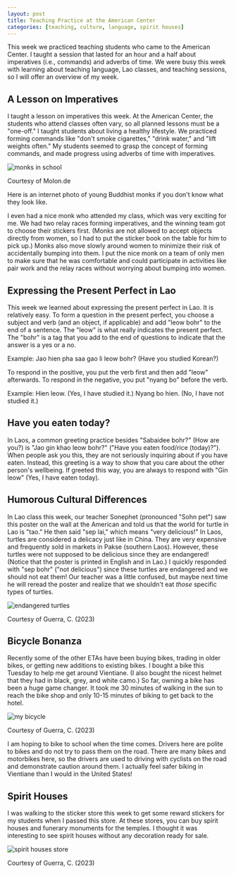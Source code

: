 ```yaml
---
layout: post
title: Teaching Practice at the American Center
categories: [teaching, culture, language, spirit houses]
---
```


This week we practiced teaching students who came to the American Center. I taught a session that lasted for an hour and a half about imperatives (i.e., commands) and adverbs of time. We were busy this week with learning about teaching language, Lao classes, and teaching sessions, so I will offer an overview of my week. 

## A Lesson on Imperatives

I taught a lesson on imperatives this week. At the American Center, the students who attend classes often vary, so all planned lessons must be a "one-off." I taught students about living a healthy lifestyle. We practiced forming commands like "don't smoke cigarettes," "drink water," and "lift weights often." My students seemed to grasp the concept of forming commands, and made progress using adverbs of time with imperatives. 

![monks in school](https://external-content.duckduckgo.com/iu/?u=https%3A%2F%2Fwww.molon.de%2Fgalleries%2FLaos%2FLuangPrabang%2FMonks%2Fimages01%2F08%2520Buddhist%2520monks%2520during%2520class.jpg&f=1&nofb=1&ipt=696547a1f15fdb55607ab197e22a60f563a55b7242fdf14e0aa3121a2c489523&ipo=images)

Courtesy of Molon.de

Here is an internet photo of young Buddhist monks if you don't know what they look like.

I even had a nice monk who attended my class, which was very exciting for me. We had two relay races forming imperatives, and the winning team got to choose their stickers first. (Monks are not allowed to accept objects directly from women, so I had to put the sticker book on the table for him to pick up.) Monks also move slowly around women to minimize their risk of accidentally bumping into them. I put the nice monk on a team of only men to make sure that he was comfortable and could participate in activities like pair work and the relay races without worrying about bumping into women.
 
## Expressing the Present Perfect in Lao

This week we learned about expressing the present perfect in Lao. It is relatively easy. To form a question in the present perfect, you choose a subject and verb (and an object, if applicable) and add "leow bohr" to the end of a sentence. The "leow" is what really indicates the present perfect. The "bohr" is a tag that you add to the end of questions to indicate that the answer is a yes or a no. 

Example: Jao hien pha saa gao li leow bohr? (Have you studied Korean?)

To respond in the positive, you put the verb first and then add "leow" afterwards. To respond in the negative, you put "nyang bo" before the verb.

Example: Hien leow. (Yes, I have studied it.)
Nyang bo hien. (No, I have not studied it.)

## Have you eaten today?

In Laos, a common greeting practice besides "Sabaidee bohr?" (How are you?) is "Jao gin khao leow bohr?" ("Have you eaten food/rice (today)?"). When people ask you this, they are not seriously inquiring about if you have eaten. Instead, this greeting is a way to show that you care about the other person's wellbeing. If greeted this way, you are always to respond with "Gin leow" (Yes, I have eaten today).

## Humorous Cultural Differences

In Lao class this week, our teacher Sonephet (pronounced "Sohn pet") saw this poster on the wall at the American and told us that the world for turtle in Lao is "tao." He then said "sep lai," which means "very delicious!" In Laos, turtles are considered a delicacy just like in China. They are very expensive and frequently sold in markets in Pakse (southern Laos). However, these turtles were not supposed to be delicious since they are endangered! (Notice that the poster is printed in English and in Lao.) I quickly responded with "sep bohr" ("not delicious") since these turtles are endangered and we should not eat them! Our teacher was a little confused, but maybe next time he will reread the poster and realize that we shouldn't eat *those* specific types of turtles.

![endangered turtles](https://lh3.googleusercontent.com/pw/AIL4fc_zL0s8Xd359QIjy6FGh5D6QKKPvAl-FnTmniik9xdNiU9T1Okesrjhkn-Y2QPN6UH_IfKAHcuNm8Coj4alifH3hnRL96b7mCbxuQTy101NG3q4X05_=w1000)

Courtesy of Guerra, C. (2023)

## Bicycle Bonanza

Recently some of the other ETAs have been buying bikes, trading in older bikes, or getting new additions to existing bikes. I bought a bike this Tuesday to help me get around Vientiane. (I also bought the nicest helmet that they had in black, grey, and white camo.) So far, owning a bike has been a huge game changer. It took me 30 minutes of walking in the sun to reach the bike shop and only 10-15 minutes of biking to get back to the hotel.

![my bicycle](https://lh3.googleusercontent.com/pw/AIL4fc_b8LmHy8nSI9XHdIb0VsSPZADsY7NdBLpMHfpNwVSNTnJaficj_F41WVYWlYjkIJQJO7IjXgom4fEg8KCB8LRcQ-5DYgM9HbOZpHmEYiJW2nxqkbgq=w1000)

Courtesy of Guerra, C. (2023)

I am hoping to bike to school when the time comes. Drivers here are polite to bikes and do not try to pass them on the road. There are many bikes and motorbikes here, so the drivers are used to driving with cyclists on the road and demonstrate caution around them. I actually feel safer biking in Vientiane than I would in the United States!

## Spirit Houses

I was walking to the sticker store this week to get some reward stickers for my students when I passed this store. At these stores, you can buy spirit houses and funerary monuments for the temples. I thought it was interesting to see spirit houses without any decoration ready for sale. 

![spirit houses store](https://lh3.googleusercontent.com/pw/AIL4fc8xbrqPq4tETS6XaWBaFcD_Zq7EqbcvZahFBzwUkXPDvALmZWQHLau8wRxlkg3ql0HyRf854JQ8vCf51lqvHEQRES7eJOEEE9TskcXB6f700pdIVOdF=w1000)

Courtesy of Guerra, C. (2023)

<!-- Hello and welcome. The only purpose of this post is to greet you when your site comes alive for the first time.  
This post will demonstrate some of the more common content & elements found in posts.  
Feel free to delete this post when you are ready to publish your first post.  

Lorem ipsum dolor sit amet, consectetur adipiscing elit. Fusce bibendum neque eget nunc mattis eu sollicitudin enim tincidunt. Vestibulum lacus tortor, ultricies id dignissim ac, bibendum in velit.

## Some great heading (h2)

Proin convallis mi ac felis pharetra aliquam. Curabitur dignissim accumsan rutrum. In arcu magna, aliquet vel pretium et, molestie et arcu.


Mauris lobortis nulla et felis ullamcorper bibendum. Phasellus et hendrerit mauris. Proin eget nibh a massa vestibulum pretium. Suspendisse eu nisl a ante aliquet bibendum quis a nunc. Praesent varius interdum vehicula. Aenean risus libero, placerat at vestibulum eget, ultricies eu enim. Praesent nulla tortor, malesuada adipiscing adipiscing sollicitudin, adipiscing eget est.

## Another great heading (h2)

Lorem ipsum dolor sit amet, consectetur adipiscing elit. Fusce bibendum neque eget nunc mattis eu sollicitudin enim tincidunt. Vestibulum lacus tortor, ultricies id dignissim ac, bibendum in velit.

### Some great subheading (h3)

Proin convallis mi ac felis pharetra aliquam. Curabitur dignissim accumsan rutrum. In arcu magna, aliquet vel pretium et, molestie et arcu. Mauris lobortis nulla et felis ullamcorper bibendum.

Phasellus et hendrerit mauris. Proin eget nibh a massa vestibulum pretium. Suspendisse eu nisl a ante aliquet bibendum quis a nunc.

### Some great subheading (h3)

Praesent varius interdum vehicula. Aenean risus libero, placerat at vestibulum eget, ultricies eu enim. Praesent nulla tortor, malesuada adipiscing adipiscing sollicitudin, adipiscing eget est.

> This quote will *change* your life. It will reveal the <i>secrets</i> of the universe, and all the wonders of humanity. Don't <em>misuse</em> it.

Lorem ipsum dolor sit amet, consectetur adipiscing elit. Fusce bibendum neque eget nunc mattis eu sollicitudin enim tincidunt.

### Some great subheading (h3)

Vestibulum lacus tortor, ultricies id dignissim ac, bibendum in velit. Proin convallis mi ac felis pharetra aliquam. Curabitur dignissim accumsan rutrum.

In arcu magna, aliquet vel pretium et, molestie et arcu. Mauris lobortis nulla et felis ullamcorper bibendum. Phasellus et hendrerit mauris.

#### You might want a sub-subheading (h4)

In arcu magna, aliquet vel pretium et, molestie et arcu. Mauris lobortis nulla et felis ullamcorper bibendum. Phasellus et hendrerit mauris.

In arcu magna, aliquet vel pretium et, molestie et arcu. Mauris lobortis nulla et felis ullamcorper bibendum. Phasellus et hendrerit mauris.

#### But it's probably overkill (h4)

In arcu magna, aliquet vel pretium et, molestie et arcu. Mauris lobortis nulla et felis ullamcorper bibendum. Phasellus et hendrerit mauris.

##### Could be a smaller sub-heading, `pacman` (h5)

In arcu magna, aliquet vel pretium et, molestie et arcu. Mauris lobortis nulla et felis ullamcorper bibendum. Phasellus et hendrerit mauris.

###### Small yet significant sub-heading  (h6)

In arcu magna, aliquet vel pretium et, molestie et arcu. Mauris lobortis nulla et felis ullamcorper bibendum. Phasellus et hendrerit mauris.

### Highlight the code please!!

{% highlight c %}
float Q_rsqrt( float number )
{
	long i;
	float x2, y;
	const float threehalfs = 1.5F;

	x2 = number * 0.5F;
	y  = number;
	i  = * ( long * ) &y;                       // evil floating point bit level hacking
	i  = 0x5f3759df - ( i >> 1 );               // what the fuck? 
	y  = * ( float * ) &i;
	y  = y * ( threehalfs - ( x2 * y * y ) );   // 1st iteration
//	y  = y * ( threehalfs - ( x2 * y * y ) );   // 2nd iteration, this can be removed

	return y;
}
{% endhighlight %}

### Oh hai, an unordered list!!

In arcu magna, aliquet vel pretium et, molestie et arcu. Mauris lobortis nulla et felis ullamcorper bibendum. Phasellus et hendrerit mauris.

- First item, yo
- Second item, dawg
- Third item, what what?!
- Fourth item, fo sheezy my neezy

### Oh hai, an ordered list!!

In arcu magna, aliquet vel pretium et, molestie et arcu. Mauris lobortis nulla et felis ullamcorper bibendum. Phasellus et hendrerit mauris.

1. First item, yo
2. Second item, dawg
3. Third item, what what?!
4. Fourth item, fo sheezy my neezy

## Headings are cool! (h2)

Proin eget nibh a massa vestibulum pretium. Suspendisse eu nisl a ante aliquet bibendum quis a nunc. Praesent varius interdum vehicula. Aenean risus libero, placerat at vestibulum eget, ultricies eu enim. Praesent nulla tortor, malesuada adipiscing adipiscing sollicitudin, adipiscing eget est.

Praesent nulla tortor, malesuada adipiscing adipiscing sollicitudin, adipiscing eget est.

Proin eget nibh a massa vestibulum pretium. Suspendisse eu nisl a ante aliquet bibendum quis a nunc.

### Tables

Title 1               | Title 2               | Title 3               | Title 4
--------------------- | --------------------- | --------------------- | ---------------------
lorem                 | lorem ipsum           | lorem ipsum dolor     | lorem ipsum dolor sit
lorem ipsum dolor sit | lorem ipsum dolor sit | lorem ipsum dolor sit | lorem ipsum dolor sit
lorem ipsum dolor sit | lorem ipsum dolor sit | lorem ipsum dolor sit | lorem ipsum dolor sit
lorem ipsum dolor sit | lorem ipsum dolor sit | lorem ipsum dolor sit | lorem ipsum dolor sit

Title 1 | Title 2 | Title 3 | Title 4
--- | --- | --- | ---
lorem | lorem ipsum | lorem ipsum dolor | lorem ipsum dolor sit
lorem ipsum dolor sit amet | lorem ipsum dolor sit amet consectetur | lorem ipsum dolor sit amet | lorem ipsum dolor sit
lorem ipsum dolor | lorem ipsum | lorem | lorem ipsum
lorem ipsum dolor | lorem ipsum dolor sit | lorem ipsum dolor sit amet | lorem ipsum dolor sit amet consectetur -->
